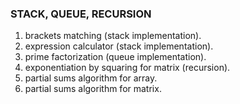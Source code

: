 ### STACK, QUEUE, RECURSION
1. brackets matching (stack implementation).
2. expression calculator (stack implementation).
3. prime factorization (queue implementation).
4. exponentiation by squaring for matrix (recursion).
5. partial sums algorithm for array.
6. partial sums algorithm for matrix.
